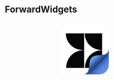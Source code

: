 # ForwardWidgets
<p align="center">
  <br>
  <img width="150" src="https://raw.githubusercontent.com/Madai-v/ForwardWidgets/main/icon/icon.png">
  <br>
  <br>
</p>
